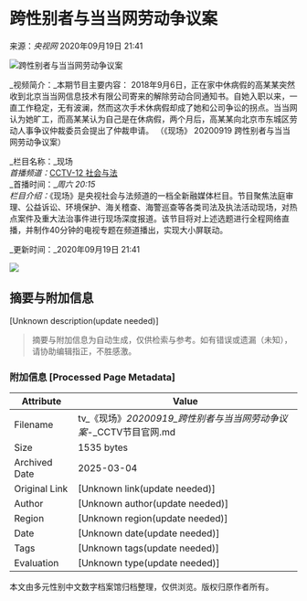 # 跨性别者与当当网劳动争议案

来源：_央视网_ 2020年09月19日 21:41

![跨性别者与当当网劳动争议案](https://p1.img.cctvpic.com/fmspic/2020/09/19/b84a48b2a3b94bb194767c5f2e286b79-30509133-1.jpg)

_视频简介：_本期节目主要内容： 2018年9月6日，正在家中休病假的高某某突然收到北京当当网信息技术有限公司寄来的解除劳动合同通知书。自她入职以来，一直工作稳定，无有波澜，然而这次手术休病假却成了她和公司争讼的拐点。当当网认为她旷工，而高某某认为自己是在休病假，两个月后，高某某向北京市东城区劳动人事争议仲裁委员会提出了仲裁申请。 （《现场》 20200919 跨性别者与当当网劳动争议案）

_栏目名称：_现场  
_首播频道：_[CCTV-12 社会与法](https://tv.cctv.com/cctv12/)  
_首播时间：__周六 20:15_  
_栏目介绍：_《现场》是央视社会与法频道的一档全新融媒体栏目。节目聚焦法庭审理、公益诉讼、环境保护、海关稽查、海警巡查等各类司法及执法活动现场，对热点案件及重大法治事件进行现场深度报道。该节目将对上述选题进行全程网络直播，并制作40分钟的电视专题在频道播出，实现大小屏联动。

_更新时间：_2020年09月19日 21:41

![](//p1.img.cctvpic.com/photoAlbum/templet/common/DEPA1452928146750159/left_butpng_03.png)
<!-- tcd_original_link https://tv.cctv.com/v/v1/VIDE2u9kfi447IfxTMKVHXqq200919.html -->


## 摘要与附加信息

<!-- tcd_abstract -->
[Unknown description(update needed)]
<!-- tcd_abstract_end -->

> 摘要与附加信息为自动生成，仅供检索与参考。如有错误或遗漏（未知），请协助编辑指正，不胜感激。

### 附加信息 [Processed Page Metadata]

| Attribute       | Value                                  |
|-----------------|----------------------------------------|
| Filename        | tv_《现场》_20200919_跨性别者与当当网劳动争议案_-_CCTV节目官网.md                             |
| Size            | 1535 bytes                           |
| Archived Date   | 2025-03-04                             |
| Original Link   | [Unknown link(update needed)]                       |
| Author          | [Unknown author(update needed)]                               |
| Region          | [Unknown region(update needed)]                               |
| Date            | [Unknown date(update needed)]                                 |
| Tags            | [Unknown tags(update needed)]                                 |
| Evaluation            | [Unknown type(update needed)]                                 |
<!-- tcd_table_end -->

本文由多元性别中文数字档案馆归档整理，仅供浏览。版权归原作者所有。

